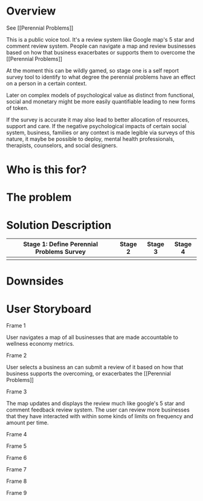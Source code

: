 # Overview
See [[Perennial Problems]]

This is a public voice tool. It's a review system like Google map's 5 star and comment review system. People can navigate a map and review businesses based on how that business exacerbates or supports them to overcome the [[Perennial Problems]]

At the moment this can be wildly gamed, so stage one is a self report survey tool to identify to what degree the perennial problems have an effect on a person in a certain context.

Later on complex models of psychological value as distinct from functional, social and monetary might be more easily quantifiable leading to new forms of token. 

If the survey is accurate it may also lead to better allocation of resources, support and care. If the negative psychological impacts of certain social system, business, families or any context is made legible via surveys of this nature, it maybe be possible to deploy, mental health professionals, therapists, counselors, and social designers.

# Who is this for?

# The problem

# Solution Description
| Stage 1: Define Perennial Problems Survey | Stage 2 | Stage 3 | Stage 4 |
| ------- | ------- | ------- | ------- |
|         |         |         |         |

# Downsides

# User Storyboard

Frame 1

User navigates a map of all businesses that are made accountable to wellness economy metrics.

Frame 2

User selects a business an can submit a review of it based on how that business supports the overcoming, or exacerbates the [[Perennial Problems]]

Frame 3

The map updates and displays the review much like google's 5 star and comment feedback review system. The user can review more businesses that they have interacted with within some kinds of limits on frequency and amount per time. 

Frame 4

Frame 5

Frame 6

Frame 7

Frame 8

Frame 9